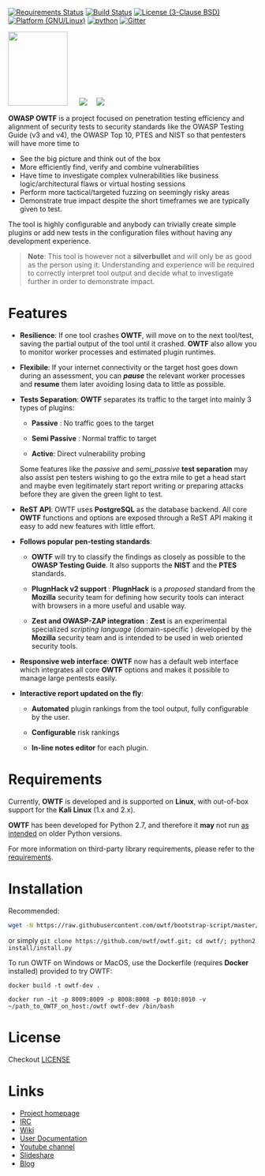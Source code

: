 [![Requirements Status](https://requires.io/github/owtf/owtf/requirements.svg?branch=develop)](https://requires.io/github/owtf/owtf/requirements/?branch=develop)
[![Build Status](https://travis-ci.org/owtf/owtf.svg?branch=develop)](https://travis-ci.org/owtf/owtf)
[![License (3-Clause BSD)](https://img.shields.io/badge/license-BSD%203--Clause-blue.svg?style=flat-square)](http://opensource.org/licenses/BSD-3-Clause)
[![Platform (GNU/Linux)](https://img.shields.io/badge/platform-GNU/Linux-red.svg?style=flat-square)](http://www.kernel.org)
[![python](https://img.shields.io/badge/python-2.7-blue.svg)](https://www.python.org/downloads/)
[![Gitter](https://img.shields.io/gitter/room/nwjs/nw.js.svg)](https://gitter.im/owtf/owtf)

<img src="https://www.owasp.org/images/7/73/OWTFLogo.png" height="150" width="120" />&nbsp;&nbsp;&nbsp;&nbsp;&nbsp;&nbsp;![](https://www.owasp.org/images/5/59/Project_Type_Files_TOOL.jpg)&nbsp;&nbsp;&nbsp;&nbsp;&nbsp;![](https://www.owasp.org/images/d/dd/Mature_projects.png)

**OWASP OWTF** is a project focused on penetration testing efficiency and alignment of security tests to security standards like the OWASP Testing Guide (v3 and v4), the OWASP Top 10, PTES and NIST so that pentesters will have more time to

- See the big picture and think out of the box
- More efficiently find, verify and combine vulnerabilities
- Have time to investigate complex vulnerabilities like business logic/architectural flaws or virtual hosting sessions
- Perform more tactical/targeted fuzzing on seemingly risky areas
- Demonstrate true impact despite the short timeframes we are typically given to test.


The tool is highly configurable and anybody can trivially create simple plugins or add new tests in the configuration files without having any development experience.

> **Note**: This tool is however not a **silverbullet** and will only be as good as the   person using it: Understanding and experience will be required to correctly interpret tool output and decide what to investigate further in order to demonstrate impact.


Features
===

- **Resilience**: If one tool crashes **OWTF**,  will move on to the next tool/test, saving the partial output of the tool until it crashed. **OWTF** also allow you to monitor worker processes and estimated plugin runtimes.

- **Flexibile**: If your internet connectivity or the target host goes down during an assessment, you can ***pause*** the relevant worker processes and **resume** them later avoiding losing data to little as possible.

- **Tests Separation**: **OWTF** separates its traffic to the target into mainly 3 types of plugins:

  - **Passive** : No traffic goes to the target

  - **Semi Passive** : Normal traffic to target

  - **Active**:  Direct vulnerability probing

  Some features like the *passive* and *semi_passive* **test separation** may also assist pen testers wishing to go the extra   mile to get a head start and maybe even legitimately start report writing or preparing attacks before they are given the green light to test.

- **ReST API**: OWTF uses **PostgreSQL** as the database backend. All core **OWTF** functions and options are exposed through a ReST API making it easy to add new features with little effort.

- **Follows popular pen-testing standards**:

  - **OWTF** will try to classify the findings as closely as possible to the **OWASP Testing Guide**. It also supports the **NIST** and the **PTES** standards.

  - **PlugnHack v2 support** :  **PlugnHack** is a *proposed* standard from the **Mozilla** security team for defining how security tools can interact with browsers in a more useful and usable way.

  - **Zest and OWASP-ZAP integration** : **Zest** is an experimental specialized *scripting language* (domain-specific ) developed by the **Mozilla** security team and is intended to be used in web oriented security tools.

- **Responsive web interface**: **OWTF** now has a default web interface which integrates all core **OWTF** options and makes it possible to manage large pentests easily.

- **Interactive report updated on the fly**:

  - **Automated** plugin rankings from the tool output, fully configurable by the user.

  - **Configurable** risk rankings

  - **In-line notes editor** for each plugin.


Requirements
===

Currently, **OWTF** is developed and is supported on **Linux**, with out-of-box support for the **Kali Linux** (1.x and 2.x).

**OWTF** has been developed for Python 2.7, and therefore it **may** not run <u>as intended</u> on older Python versions.

For more information on third-party library requirements, please refer to the [requirements](https://github.com/owtf/owtf/blob/e8270f2b26e6846366dda9b622c694fa9342e1bf/install/owtf.pip).

Installation
===

Recommended:

```bash
wget -N https://raw.githubusercontent.com/owtf/bootstrap-script/master/bootstrap.sh; bash bootstrap.sh
```

or simply `git clone https://github.com/owtf/owtf.git; cd owtf/; python2 install/install.py`

To run OWTF on Windows or MacOS, use the Dockerfile (requires **Docker** installed) provided to try OWTF:

`docker build -t owtf-dev .`

`docker run -it -p 8009:8009 -p 8008:8008 -p 8010:8010 -v ~/path_to_OWTF_on_host:/owtf owtf-dev /bin/bash`

License
===

Checkout [LICENSE](LICENSE)

Links
===

- [Project homepage](http://owtf.github.io/)
- [IRC](http://webchat.freenode.net/?randomnick=1&channels=%23owtf&prompt=1&uio=MTE9MjM20f)
- [Wiki](https://www.owasp.org/index.php/OWASP_OWTF)
- [User Documentation](http://docs.owtf.org/en/latest/)
- [Youtube channel](https://www.youtube.com/user/owtfproject)
- [Slideshare](http://www.slideshare.net/abrahamaranguren/presentations)
- [Blog](http://blog.7-a.org/search/label/OWTF)
